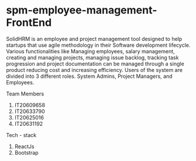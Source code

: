 # spm-employee-management-FrontEnd

SolidHRM is an employee and project management tool designed to help startups that use agile methodology in their Software development lifecycle. Various functionalities like Managing employees, salary management, creating and managing projects, managing issue backlog, tracking task progression and project documentation can be managed through a single product reducing cost and increasing efficiency. Users of the system are divided into 3 different roles. System Admins, Project Managers, and  Employees.

Team Members

1. IT20609658
2. IT20633790
3. IT20625016
4. IT20631192

Tech - stack

1. ReactJs
2. Bootstrap
